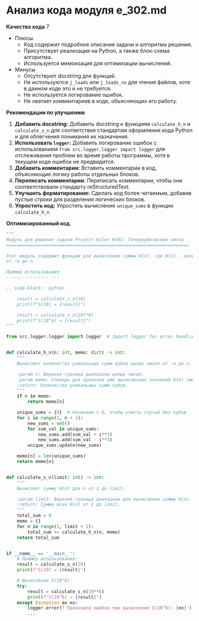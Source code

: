 # Анализ кода модуля e_302.md

**Качество кода**
7
-  Плюсы
    - Код содержит подробное описание задачи и алгоритма решения.
    - Присутствует реализация на Python, а также блок-схема алгоритма.
    - Используется мемоизация для оптимизации вычислений.
-  Минусы
    - Отсутствуют docstring для функций.
    - Не используются `j_loads` или `j_loads_ns` для чтения файлов, хотя в данном коде это и не требуется.
    - Не используется логирование ошибок.
    - Не хватает комментариев в коде, объясняющих его работу.

**Рекомендации по улучшению**
1. **Добавить docstring:** Добавить docstring к функциям `calculate_h_n` и `calculate_s_n` для соответствия стандартам оформления кода Python и для облегчения понимания их назначения.
2. **Использовать `logger`:**  Добавить логирование ошибок с использованием `from src.logger.logger import logger` для отслеживания проблем во время работы программы, хотя в текущем коде ошибок не предвидится.
3. **Добавить комментарии:** Вставить комментарии в код, объясняющие логику работы отдельных блоков.
4. **Переписать комментарии**: Переписать комментарии, чтобы они соответствовали стандарту reStructuredText.
5. **Улучшить форматирование:** Сделать код более читаемым, добавив пустые строки для разделения логических блоков.
6. **Упростить код:** Упростить вычисление `unique_sums` в функции `calculate_h_n`

**Оптимизированный код**
```python
"""
Модуль для решения задачи Project Euler #302: Гиперкубические числа
=====================================================================

Этот модуль содержит функции для вычисления суммы H(n), где H(n) - количество уникальных сумм кубов целых чисел
от -n до n.

Пример использования
--------------------

.. code-block:: python

    result = calculate_s_n(10)
    print(f"S(10) = {result}")

    result = calculate_s_n(10**6)
    print(f"S(10^6) = {result}")
"""

from src.logger.logger import logger  # Import logger for error handling


def calculate_h_n(n: int, memo: dict) -> int:
    """
    Вычисляет количество уникальных сумм кубов целых чисел от -n до n.

    :param n: Верхняя граница диапазона целых чисел.
    :param memo: Словарь для хранения уже вычисленных значений H(n) (мемоизация).
    :return: Количество уникальных сумм кубов.
    """
    if n in memo:
        return memo[n]

    unique_sums = {0}  # Начинаем с 0, чтобы учесть случай без кубов
    for i in range(1, n + 1):
        new_sums = set()
        for sum_val in unique_sums:
            new_sums.add(sum_val + i**3)
            new_sums.add(sum_val - i**3)
        unique_sums.update(new_sums)

    memo[n] = len(unique_sums)
    return memo[n]


def calculate_s_n(limit: int) -> int:
    """
    Вычисляет сумму H(n) для n от 1 до limit.

    :param limit: Верхняя граница диапазона для вычисления суммы H(n).
    :return: Сумма всех H(n) от 1 до limit.
    """
    total_sum = 0
    memo = {}
    for n in range(1, limit + 1):
        total_sum += calculate_h_n(n, memo)
    return total_sum


if __name__ == '__main__':
    # Пример использования:
    result = calculate_s_n(10)
    print(f"S(10) = {result}")

    # Вычисление S(10^6):
    try:
        result = calculate_s_n(10**6)
        print(f"S(10^6) = {result}")
    except Exception as ex:
        logger.error(f'Произошла ошибка при вычислении S(10^6): {ex}')
        ...
```